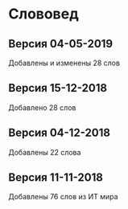 Слововед
========

Версия 04-05-2019
-----------------

Добавлены и изменены 28 слов

Версия 15-12-2018
-----------------

Добавлено 28 слов

Версия 04-12-2018
-----------------

Добавлены 22 слова

Версия 11-11-2018
-----------------

Добавлены 76 слов из ИТ мира
